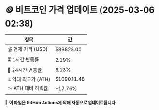 # 🪙 비트코인 가격 업데이트 (2025-03-06 02:38)

| 항목                | 값 |
|--------------------|----------------|
| 💰 현재 가격 (USD) | $89828.00 |
| ⏳ 1시간 변동률    | 2.19% |
| 📆 24시간 변동률   | 5.13% |
| 🔝 역대 최고가 (ATH) | $109021.48 |
| 📉 ATH 대비 하락률 | -17.76% |

🔄 **이 파일은 GitHub Actions에 의해 자동으로 업데이트됩니다.**
